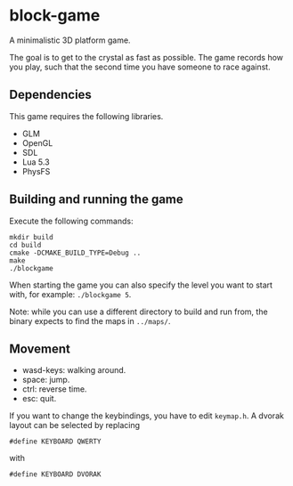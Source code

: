block-game
==========
A minimalistic 3D platform game.

The goal is to get to the crystal as fast as possible. The game records how you play, such that the second time you have someone to race against.

Dependencies
------------
This game requires the following libraries.
* GLM
* OpenGL
* SDL
* Lua 5.3
* PhysFS

Building and running the game
-----------------------------
Execute the following commands:

    mkdir build
    cd build
    cmake -DCMAKE_BUILD_TYPE=Debug ..
    make
    ./blockgame

When starting the game you can also specify the level you want to start with, for example: `./blockgame 5`.

Note: while you can use a different directory to build and run from, the binary expects to find the maps in `../maps/`.
    
Movement
--------
* wasd-keys: walking around.
* space: jump.
* ctrl: reverse time.
* esc: quit.

If you want to change the keybindings, you have to edit `keymap.h`. A dvorak layout can be selected by replacing
    
    #define KEYBOARD QWERTY 
    
with 

    #define KEYBOARD DVORAK
